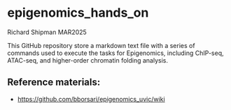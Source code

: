 # epigenomics_hands_on

Richard Shipman MAR2025

This GitHub repository store a markdown text file with a series of commands used to execute the tasks for Epigenomics, including ChIP-seq, ATAC-seq, and higher-order chromatin folding analysis.

## Reference materials: 

- https://github.com/bborsari/epigenomics_uvic/wiki
